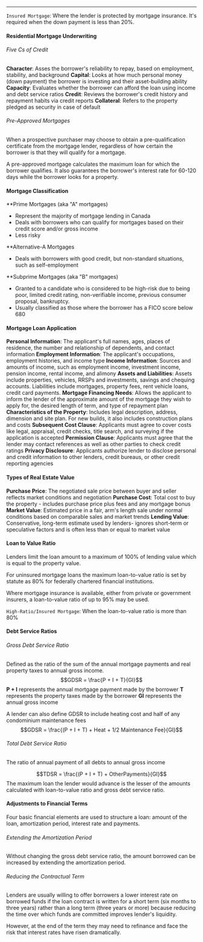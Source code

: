 ***
`Insured Mortgage`: Where the lender is protected by mortgage insurance. It's required when the down payment is less than 20%.
#### Residential Mortgage Underwriting
###### Five Cs of Credit
**Character**: Asses the borrower's reliability to repay, based on employment, stability, and background
**Capital**: Looks at how much personal money (down payment) the borrower is investing and their asset-building ability
**Capacity**: Evaluates whether the borrower can afford the loan using income and debt service ratios
**Credit**: Reviews the borrower's credit history and repayment habits via credit reports
**Collateral**: Refers to the property pledged as security in case of default

###### Pre-Approved Mortgages
When a prospective purchaser may choose to obtain a pre-qualification certificate from the mortgage lender, regardless of how certain the borrower is that they will qualify for a mortgage.

A pre-approved mortgage calculates the maximum loan for which the borrower qualifies. It also guarantees the borrower's interest rate for 60-120 days while the borrower looks for a property.


#### Mortgage Classification
**Prime Mortgages (aka "A" mortgages)
* Represent the majority of mortgage lending in Canada
* Deals with borrowers who can qualify for mortgages based on their credit score and/or gross income
* Less risky

**Alternative-A Mortgages
* Deals with borrowers with good credit, but non-standard situations, such as self-employment

**Subprime Mortgages (aka "B" mortgages)
* Granted to a candidate who is considered to be high-risk due to being poor, limited credit rating, non-verifiable income, previous consumer proposal, bankruptcy.
* Usually classified as those where the borrower has a FICO score below 680

#### Mortgage Loan Application
**Personal Information**: The applicant's full names, ages, places of residence, the number and relationship of dependents, and contact information
**Employment Information**: The applicant's occupations, employment histories, and income type
**Income Information**: Sources and amounts of income, such as employment income, investment income, pension income, rental income, and alimony
**Assets and Liabilities**: Assets include properties, vehicles, RRSPs and investments, savings and chequing accounts. Liabilities include mortgages, property fees, rent vehicle loans, credit card payments.
**Mortgage Financing Needs**: Allows the applicant to inform the lender of the approximate amount of the mortgage they wish to apply for, the desired length of term, and type of repayment plan
**Characteristics of the Property**: Includes legal description, address, dimension and site plan. For new builds, it also includes construction plans and costs
**Subsequent Cost Clause**: Applicants must agree to cover costs like legal, appraisal, credit checks, title search, and surveying if the application is accepted
**Permission Clause**: Applicants must agree that the lender may contact references as well as other parties to check credit ratings
**Privacy Disclosure**: Applicants authorize lender to disclose personal and credit information to other lenders, credit bureaus, or other credit reporting agencies

#### Types of Real Estate Value
**Purchase Price**: The negotiated sale price between buyer and seller reflects market conditions and negotiation
**Purchase Cost**: Total cost to buy the property - includes purchase price plus fees and any mortgage bonus
**Market Value**: Estimated price in a fair, arm's length sale under normal conditions based on comparable sales and market trends
**Lending Value**: Conservative, long-term estimate used by lenders- ignores short-term or speculative factors and is often less than or equal to market value

#### Loan to Value Ratio
Lenders limit the loan amount to a maximum of 100% of lending value which is equal to the property value.

For uninsured mortgage loans the maximum loan-to-value ratio is set by statute as 80% for federally chartered financial institutions.

Where mortgage insurance is available, either from private or government insurers, a loan-to-value ratio of up to 95% may be used.

`High-Ratio/Insured Mortgage`: When the loan-to-value ratio is more than 80%

#### Debt Service Ratios
###### Gross Debt Service Ratio
Defined as the ratio of the sum of the annual mortgage payments and real property taxes to annual gross income.
$$GDSR = \frac{P + I + T}{GI}$$
**P + I** represents the annual mortgage payment made by the borrower
**T** represents the property taxes made by the borrower
**GI** represents the annual gross income

A lender can also define GDSR to include heating cost and half of any condominium maintenance fees
$$GDSR = \frac{(P + I + T) + Heat + 1/2 Maintenance Fee}{GI}$$
###### Total Debt Service Ratio
The ratio of annual payment of all debts to annual gross income

$$TDSR = \frac{(P + I + T) + OtherPayments}{GI}$$
The maximum loan the lender would advance is the lesser of the amounts calculated with loan-to-value ratio and gross debt service ratio.


#### Adjustments to Financial Terms
Four basic financial elements are used to structure a loan: amount of the loan, amortization period, interest rate and payments.
###### Extending the Amortization Period
Without changing the gross debt service ratio, the amount borrowed can be increased by extending the amortization period.
###### Reducing the Contractual Term
Lenders are usually willing to offer borrowers a lower interest rate on borrowed funds if the loan contract is written for a short term (six months to three years) rather than a long term (three years or more) because reducing the time over which funds are committed improves lender's liquidity.

However, at the end of the term they may need to refinance and face the risk that interest rates have risen dramatically.